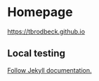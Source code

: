 # Homepage

https://tbrodbeck.github.io

## Local testing

[Follow Jekyll documentation.](https://docs.github.com/en/pages/setting-up-a-github-pages-site-with-jekyll/testing-your-github-pages-site-locally-with-jekyll)
